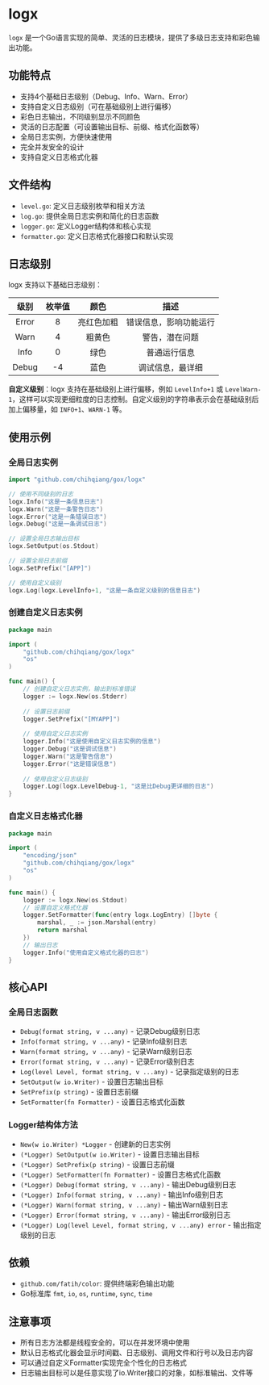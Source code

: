 # logx

`logx` 是一个Go语言实现的简单、灵活的日志模块，提供了多级日志支持和彩色输出功能。

## 功能特点

- 支持4个基础日志级别（Debug、Info、Warn、Error）
- 支持自定义日志级别（可在基础级别上进行偏移）
- 彩色日志输出，不同级别显示不同颜色
- 灵活的日志配置（可设置输出目标、前缀、格式化函数等）
- 全局日志实例，方便快速使用
- 完全并发安全的设计
- 支持自定义日志格式化器

## 文件结构

- `level.go`: 定义日志级别枚举和相关方法
- `log.go`: 提供全局日志实例和简化的日志函数
- `logger.go`: 定义Logger结构体和核心实现
- `formatter.go`: 定义日志格式化器接口和默认实现

## 日志级别

logx 支持以下基础日志级别：

|   级别   | 枚举值 |   颜色    |           描述           |
| :------: | :----: | :-------: | :----------------------: |
|  Error   |   8    | 亮红色加粗 |  错误信息，影响功能运行  |
|   Warn   |   4    |  粗黄色   |      警告，潜在问题      |
|   Info   |   0    |    绿色   |       普通运行信息       |
|  Debug   |  -4    |    蓝色   |     调试信息，最详细     |

**自定义级别**：logx 支持在基础级别上进行偏移，例如 `LevelInfo+1` 或 `LevelWarn-1`，这样可以实现更细粒度的日志控制。自定义级别的字符串表示会在基础级别后加上偏移量，如 `INFO+1`、`WARN-1` 等。

## 使用示例

### 全局日志实例

```go
import "github.com/chihqiang/gox/logx"

// 使用不同级别的日志
logx.Info("这是一条信息日志")
logx.Warn("这是一条警告日志")
logx.Error("这是一条错误日志")
logx.Debug("这是一条调试日志")

// 设置全局日志输出目标
logx.SetOutput(os.Stdout)

// 设置全局日志前缀
logx.SetPrefix("[APP]")

// 使用自定义级别
logx.Log(logx.LevelInfo+1, "这是一条自定义级别的信息日志")
```

### 创建自定义日志实例

```go
package main

import (
	"github.com/chihqiang/gox/logx"
	"os"
)

func main() {
	// 创建自定义日志实例，输出到标准错误
	logger := logx.New(os.Stderr)
	
	// 设置日志前缀
	logger.SetPrefix("[MYAPP]")
	
	// 使用自定义日志实例
	logger.Info("这是使用自定义日志实例的信息")
	logger.Debug("这是调试信息")
	logger.Warn("这是警告信息")
	logger.Error("这是错误信息")
	
	// 使用自定义日志级别
	logger.Log(logx.LevelDebug-1, "这是比Debug更详细的日志")
}
```

### 自定义日志格式化器

```go
package main

import (
	"encoding/json"
	"github.com/chihqiang/gox/logx"
	"os"
)

func main() {
	logger := logx.New(os.Stdout)
	// 设置自定义格式化器
	logger.SetFormatter(func(entry logx.LogEntry) []byte {
		marshal, _ := json.Marshal(entry)
		return marshal
	})
	// 输出日志
	logger.Info("使用自定义格式化器的日志")
}
```

## 核心API

### 全局日志函数

- `Debug(format string, v ...any)` - 记录Debug级别日志
- `Info(format string, v ...any)` - 记录Info级别日志  
- `Warn(format string, v ...any)` - 记录Warn级别日志
- `Error(format string, v ...any)` - 记录Error级别日志
- `Log(level Level, format string, v ...any)` - 记录指定级别的日志
- `SetOutput(w io.Writer)` - 设置日志输出目标
- `SetPrefix(p string)` - 设置日志前缀
- `SetFormatter(fn Formatter)` - 设置日志格式化函数

### Logger结构体方法

- `New(w io.Writer) *Logger` - 创建新的日志实例
- `(*Logger) SetOutput(w io.Writer)` - 设置日志输出目标
- `(*Logger) SetPrefix(p string)` - 设置日志前缀
- `(*Logger) SetFormatter(fn Formatter)` - 设置日志格式化函数
- `(*Logger) Debug(format string, v ...any)` - 输出Debug级别日志
- `(*Logger) Info(format string, v ...any)` - 输出Info级别日志
- `(*Logger) Warn(format string, v ...any)` - 输出Warn级别日志
- `(*Logger) Error(format string, v ...any)` - 输出Error级别日志
- `(*Logger) Log(level Level, format string, v ...any) error` - 输出指定级别的日志

## 依赖

- `github.com/fatih/color`: 提供终端彩色输出功能
- Go标准库 `fmt`, `io`, `os`, `runtime`, `sync`, `time`

## 注意事项

- 所有日志方法都是线程安全的，可以在并发环境中使用
- 默认日志格式化器会显示时间戳、日志级别、调用文件和行号以及日志内容
- 可以通过自定义Formatter实现完全个性化的日志格式
- 日志输出目标可以是任意实现了io.Writer接口的对象，如标准输出、文件等